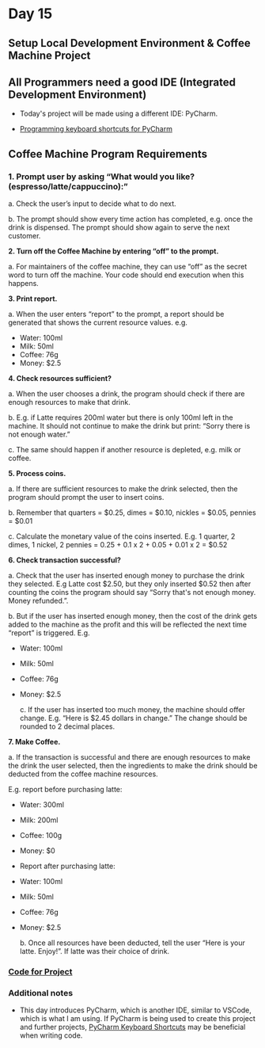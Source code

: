 # Day 15

## Setup Local Development Environment & Coffee Machine Project

## All Programmers need a good IDE (Integrated Development Environment)

- Today's project will be made using a different IDE: PyCharm.

- [Programming keyboard shortcuts for PyCharm](https://www.jetbrains.com/help/pycharm/mastering-keyboard-shortcuts.html#choose-keymap)

## Coffee Machine  Program Requirements

### 1. Prompt user by asking “What would you like? (espresso/latte/cappuccino):”

  a. Check the user’s input to decide what to do next.
  
  b. The prompt should show every time action has completed, e.g. once the drink is
dispensed. The prompt should show again to serve the next customer.

**2. Turn off the Coffee Machine by entering “off” to the prompt.**

  a. For maintainers of the coffee machine, they can use “off” as the secret word to turn off
the machine. Your code should end execution when this happens.

**3. Print report.**

  a. When the user enters “report” to the prompt, a report should be generated that shows
the current resource values. e.g.

- Water: 100ml
- Milk: 50ml
- Coffee: 76g
- Money: $2.5

**4. Check resources sufficient?**

  a. When the user chooses a drink, the program should check if there are enough
resources to make that drink.
  
  b. E.g. if Latte requires 200ml water but there is only 100ml left in the machine. It should
not continue to make the drink but print: “Sorry there is not enough water.”
  
  c. The same should happen if another resource is depleted, e.g. milk or coffee.

**5. Process coins.**

  a. If there are sufficient resources to make the drink selected, then the program should
prompt the user to insert coins.

  b. Remember that quarters = $0.25, dimes = $0.10, nickles = $0.05, pennies = $0.01

  c. Calculate the monetary value of the coins inserted. E.g. 1 quarter, 2 dimes, 1 nickel, 2
pennies = 0.25 + 0.1 x 2 + 0.05 + 0.01 x 2 = $0.52

**6. Check transaction successful?**

  a. Check that the user has inserted enough money to purchase the drink they selected.
E.g Latte cost $2.50, but they only inserted $0.52 then after counting the coins the
program should say “Sorry that's not enough money. Money refunded.”.
  
  b. But if the user has inserted enough money, then the cost of the drink gets added to the
machine as the profit and this will be reflected the next time “report” is triggered. E.g.

- Water: 100ml
- Milk: 50ml
- Coffee: 76g
- Money: $2.5

  c. If the user has inserted too much money, the machine should offer change.
E.g. “Here is $2.45 dollars in change.” The change should be rounded to 2 decimal
places.

**7. Make Coffee.**

  a. If the transaction is successful and there are enough resources to make the drink the
user selected, then the ingredients to make the drink should be deducted from the
coffee machine resources.

E.g. report before purchasing latte:

- Water: 300ml
- Milk: 200ml
- Coffee: 100g
- Money: $0
- Report after purchasing latte:
- Water: 100ml
- Milk: 50ml
- Coffee: 76g
- Money: $2.5
  
  b. Once all resources have been deducted, tell the user “Here is your latte. Enjoy!”. If
latte was their choice of drink.

### [Code for Project](day15.py)

### Additional notes

- This day introduces PyCharm, which is another IDE, similar to VSCode, which is what I am using. If PyCharm is being used to create this project and further projects, [PyCharm Keyboard Shortcuts](https://www.jetbrains.com/help/pycharm/mastering-keyboard-shortcuts.html) may be beneficial when writing code.

